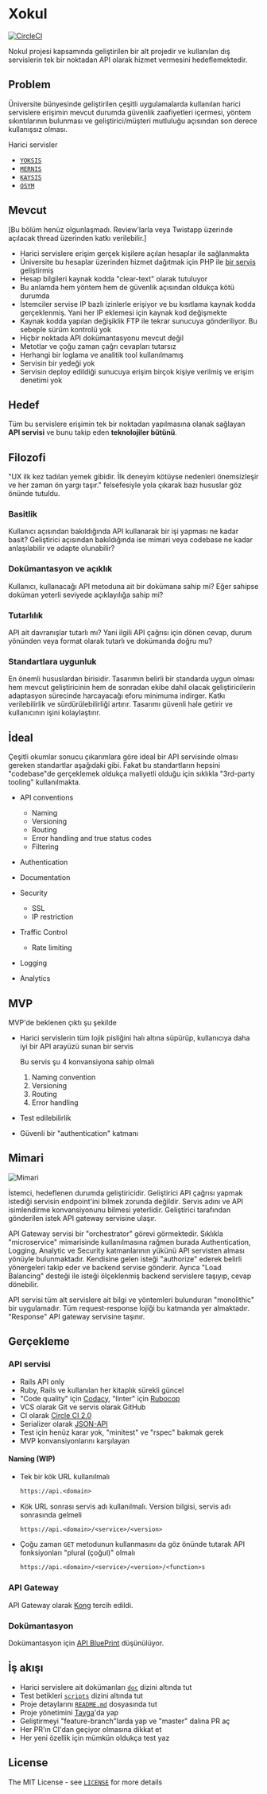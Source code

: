 Xokul
=====

[![CircleCI](https://circleci.com/gh/omu/xokul/tree/master.svg?style=svg&circle-token=35d56d8f2a30dabd31232fa0426841724b2e5789)](https://circleci.com/gh/omu/xokul/tree/master)

Nokul projesi kapsamında geliştirilen bir alt projedir ve kullanılan dış
servislerin tek bir noktadan API olarak hizmet vermesini hedeflemektedir.

Problem
-------

Üniversite bünyesinde geliştirilen çeşitli uygulamalarda kullanılan harici
servislere erişimin mevcut durumda güvenlik zaafiyetleri içermesi, yöntem
sıkıntılarının bulunması ve geliştirici/müşteri mutluluğu açısından son derece
kullanışsız olması.

Harici servisler

- [`YOKSIS`](/doc/yoksis.md)
- [`MERNIS`](/doc/mernis.md)
- [`KAYSIS`](/doc/kaysis.md)
- [`OSYM`](/doc/osym.md)

Mevcut
------

[Bu bölüm henüz olgunlaşmadı. Review'larla veya Twistapp üzerinde açılacak
thread üzerinden katkı verilebilir.]

- Harici servislere erişim gerçek kişilere açılan hesaplar ile sağlanmakta
- Üniversite bu hesaplar üzerinden hizmet dağıtmak için PHP ile [bir
  servis](https://services.omu.edu.tr) geliştirmiş
- Hesap bilgileri kaynak kodda "clear-text" olarak tutuluyor
- Bu anlamda hem yöntem hem de güvenlik açısından oldukça kötü durumda
- İstemciler servise IP bazlı izinlerle erişiyor ve bu kısıtlama kaynak kodda
  gerçeklenmiş. Yani her IP eklemesi için kaynak kod değişmekte
- Kaynak kodda yapılan değişiklik FTP ile tekrar sunucuya gönderiliyor. Bu
  sebeple sürüm kontrolü yok
- Hiçbir noktada API dokümantasyonu mevcut değil
- Metotlar ve çoğu zaman çağrı cevapları tutarsız
- Herhangi bir loglama ve analitik tool kullanılmamış
- Servisin bir yedeği yok
- Servisin deploy edildiği sunucuya erişim birçok kişiye verilmiş ve erişim
  denetimi yok

Hedef
-----

Tüm bu servislere erişimin tek bir noktadan yapılmasına olanak sağlayan **API
servisi** ve bunu takip eden **teknolojiler bütünü**.

Filozofi
--------

"UX ilk kez tadılan yemek gibidir. İlk deneyim kötüyse nedenleri önemsizleşir ve
her zaman ön yargı taşır." felsefesiyle yola çıkarak bazı hususlar göz önünde
tutuldu.

### Basitlik

Kullanıcı açısından bakıldığında API kullanarak bir işi yapması ne kadar basit?
Geliştirici açısından bakıldığında ise mimari veya codebase ne kadar
anlaşılabilir ve adapte olunabilir?

### Dokümantasyon ve açıklık

Kullanıcı, kullanacağı API metoduna ait bir dokümana sahip mi? Eğer sahipse
doküman yeterli seviyede açıklayılığa sahip mi?

### Tutarlılık

API ait davranışlar tutarlı mı? Yani ilgili API çağrısı için dönen cevap, durum
yönünden veya format olarak tutarlı ve dokümanda doğru mu?

### Standartlara uygunluk

En önemli hususlardan birisidir. Tasarımın belirli bir standarda uygun olması
hem mevcut geliştiricinin hem de sonradan ekibe dahil olacak geliştiricilerin
adaptasyon sürecinde harcayacağı eforu minimuma indirger. Katkı verilebilirlik
ve sürdürülebilirliği artırır. Tasarımı güvenli hale getirir ve kullanıcının
işini kolaylaştırır.

İdeal
-----

Çeşitli okumlar sonucu çıkarımlara göre ideal bir API servisinde olması gereken
standartlar aşağıdaki gibi. Fakat bu standartların hepsini "codebase"de
gerçeklemek oldukça maliyetli olduğu için sıklıkla "3rd-party tooling"
kullanılmakta.

- API conventions

  - Naming
  - Versioning
  - Routing
  - Error handling and true status codes
  - Filtering

- Authentication
- Documentation
- Security

  - SSL
  - IP restriction

- Traffic Control

  - Rate limiting

- Logging
- Analytics

MVP
---

MVP'de beklenen çıktı şu şekilde

- Harici servislerin tüm lojik pisliğini halı altına süpürüp, kullanıcıya daha
  iyi bir API arayüzü sunan bir servis
  
  Bu servis şu 4 konvansiyona sahip olmalı

  1. Naming convention
  2. Versioning
  3. Routing
  4. Error handling

- Test edilebilirlik
- Güvenli bir "authentication" katmanı

Mimari
------

![Mimari](https://raw.githubusercontent.com/omu/xokul/master/misc/architecture.png?token=AKVjCgM_IjL06JzOL2_15DRq9Di8U1xMks5bNjZTwA%3D%3D)

İstemci, hedeflenen durumda geliştiricidir. Geliştirici API çağrısı yapmak
istediği servisin endpoint'ini bilmek zorunda değildir. Servis adını ve API
isimlendirme konvansiyonunu bilmesi yeterlidir. Geliştirici tarafından
gönderilen istek API gateway servisine ulaşır.

API Gateway servisi bir "orchestrator" görevi görmektedir. Sıklıkla
"microservice" mimarisinde kullanılmasına rağmen burada Authentication, Logging,
Analytic ve Security katmanlarının yükünü API servisten alması yönüyle
bulunmaktadır. Kendisine gelen isteği "authorize" ederek belirli yönergeleri
takip eder ve backend servise gönderir. Ayrıca "Load Balancing" desteği ile
isteği ölçeklenmiş backend servislere taşıyıp, cevap dönebilir.

API servisi tüm alt servislere ait bilgi ve yöntemleri bulunduran "monolithic"
bir uygulamadır. Tüm request-response lojiği bu katmanda yer almaktadır.
"Response" API gateway servisine taşınır.

Gerçekleme
----------

### API servisi

- Rails API only
- Ruby, Rails ve kullanılan her kitaplık sürekli güncel
- "Code quality" için [Codacy](https://www.codacy.com), "linter" için
  [Rubocop](http://rubocop.readthedocs.io/en/latest)
- VCS olarak Git ve servis olarak GitHub
- CI olarak [Circle CI 2.0](https://circleci.com)
- Serializer olarak [JSON-API](http://jsonapi.org)
- Test için henüz karar yok, "minitest" ve "rspec" bakmak gerek
- MVP konvansiyonlarını karşılayan

#### Naming (WIP)

- Tek bir kök URL kullanılmalı

  ```txt
  https://api.<domain>
  ```

- Kök URL sonrası servis adı kullanılmalı. Version bilgisi, servis adı
  sonrasında gelmeli

  ```txt
  https://api.<domain>/<service>/<version>
  ```

- Çoğu zaman `GET` metodunun kullanmasını da göz önünde tutarak API
  fonksiyonları "plural (çoğul)" olmalı

  ```txt
  https://api.<domain>/<service>/<version>/<function>s
  ```

### API Gateway

API Gateway olarak [Kong](https://konghq.com) tercih edildi.

### Dokümantasyon

Dokümantasyon için [API BluePrint](https://apiblueprint.org) düşünülüyor.

İş akışı
--------

- Harici servislere ait dokümanları [`doc`](/doc) dizini altında tut
- Test betikleri [`scripts`](/scripts) dizini altında tut
- Proje detaylarını [`README.md`](/README.md) dosyasında tut
- Proje yönetimini [Tayga](https://tayga.omu.sh)'da yap
- Geliştirmeyi "feature-branch"larda yap ve "master" dalına PR aç
- Her PR'ın CI'dan geçiyor olmasına dikkat et
- Her yeni özellik için mümkün oldukça test yaz

License
-------

The MIT License - see [`LICENSE`](/LICENSE) for more details